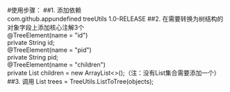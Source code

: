 #使用步骤：
##1. 添加依赖
        <dependency></br>
          <groupId>com.github.appundefined</groupId>
         <artifactId>treeUtils</artifactId>
         <version>1.0-RELEASE</version>
        </dependency>
##2. 在需要转换为树结构的对象字段上添加核心注解3个<br>
@TreeElement(name = "id")          
private String id;                 
@TreeElement(name = "pid")         
private String pid;                            
@TreeElement(name = "children")   
private List<Object> children = new ArrayList<>();（注：没有List集合需要添加一个）
##3. 调用
List trees = TreeUtils.ListToTree(objects);

